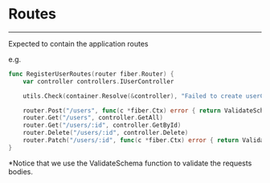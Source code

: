 # Routes

---

<p>Expected to contain the application routes</p>
<p>e.g.</p>

```go
func RegisterUserRoutes(router fiber.Router) {
	var controller controllers.IUserController

	utils.Check(container.Resolve(&controller), "Failed to create userController instance...")

	router.Post("/users", func(c *fiber.Ctx) error { return ValidateSchema(c, user.CreateUserValidator{}) }, controller.Create)
	router.Get("/users", controller.GetAll)
	router.Get("/users/:id", controller.GetById)
	router.Delete("/users/:id", controller.Delete)
	router.Patch("/users/:id", func(c *fiber.Ctx) error { return ValidateSchema(c, user.UpdateUserValidator{}) }, controller.Update)
}
```

*Notice that we use the ValidateSchema function to validate the requests bodies.